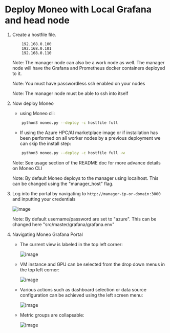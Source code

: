 
# Deploy Moneo with Local Grafana and head node #



1. Create a hostfile file.  

    ```hostfile
        192.168.0.100
        192.168.0.101
        192.168.0.110
    ```

    Note: The manager node can also be a work node as well. The manager node will have the Grafana and Prometheus docker containers deployed to it.

    Note: You must have passwordless ssh enabled on your nodes

    Note: The manager node must be able to ssh into itself

2. Now deploy Moneo
    - using Moneo cli:

    ```sh
        python3 moneo.py --deploy -c hostfile full
    ```

    - If using the Azure HPC/AI marketplace image or if installation has been performed on all worker nodes by a previous deployment we can skip the install step:

    ```sh
        python3 moneo.py --deploy -c hostfile full -w
    ```

    Note: See usage section of the README doc for more advance details on Moneo CLI

    Note: By default Moneo deploys to the manager using localhost. This can be changed using the "manager_host" flag.

3. Log into the portal by navigating to `http://manager-ip-or-domain:3000` and inputting your credentials

    ![image](https://user-images.githubusercontent.com/70273488/173685955-dc51f7fc-da55-450b-b214-20d875e7687f.png)

    Note: By default username/password are set to "azure". This can be changed here "src/master/grafana/grafana.env"

4. Navigating Moneo Grafana Portal
    - The current view is labeled in the top left corner:

        ![image](https://user-images.githubusercontent.com/70273488/173687229-d1d64693-58d6-4874-a61c-c32af67e3fea.png)
    - VM instance and GPU can be selected from the drop down menus in the top left corner:

        ![image](https://user-images.githubusercontent.com/70273488/173687914-ee684e71-02a7-429e-abfa-046244e9eea0.png)
    - Various actions such as dashboard selection or data source configuration can be achieved using the left screen menu:

        ![image](https://user-images.githubusercontent.com/70273488/173689054-661bb442-4883-4f99-9147-b8307821a6b2.png)
    - Metric groups are collapsable:

        ![image](https://user-images.githubusercontent.com/70273488/173689514-e7532cfb-0b56-41ed-b9b9-1d71beaab123.png)
